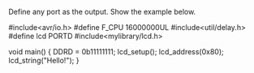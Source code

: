 Define any port as the output. Show the example below.

#include<avr/io.h>
#define F_CPU 16000000UL
#include<util/delay.h>
#define lcd PORTD
#include<mylibrary/lcd.h>

void main()
{
  DDRD = 0b11111111;
  lcd_setup();
  lcd_address(0x80);
  lcd_string("Hello!");
}
